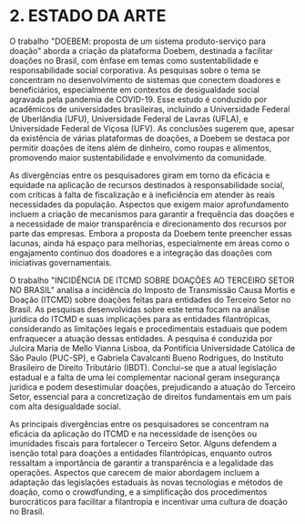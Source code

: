 # 2. ESTADO DA ARTE
O trabalho "DOEBEM: proposta de um sistema produto-serviço para doação" aborda a criação da plataforma Doebem, destinada a facilitar doações no Brasil, com ênfase em temas como sustentabilidade e responsabilidade social corporativa. As pesquisas sobre o tema se concentram no desenvolvimento de sistemas que conectem doadores e beneficiários, especialmente em contextos de desigualdade social agravada pela pandemia de COVID-19. Esse estudo é conduzido por acadêmicos de universidades brasileiras, incluindo a Universidade Federal de Uberlândia (UFU), Universidade Federal de Lavras (UFLA), e Universidade Federal de Viçosa (UFV). As conclusões sugerem que, apesar da existência de várias plataformas de doações, a Doebem se destaca por permitir doações de itens além de dinheiro, como roupas e alimentos, promovendo maior sustentabilidade e envolvimento da comunidade.

As divergências entre os pesquisadores giram em torno da eficácia e equidade na aplicação de recursos destinados à responsabilidade social, com críticas à falta de fiscalização e à ineficiência em atender às reais necessidades da população. Aspectos que exigem maior aprofundamento incluem a criação de mecanismos para garantir a frequência das doações e a necessidade de maior transparência e direcionamento dos recursos por parte das empresas. Embora a proposta da Doebem tente preencher essas lacunas, ainda há espaço para melhorias, especialmente em áreas como o engajamento contínuo dos doadores e a integração das doações com iniciativas governamentais.

O trabalho "INCIDÊNCIA DE ITCMD SOBRE DOAÇÕES AO TERCEIRO SETOR NO BRASIL" analisa a incidência do Imposto de Transmissão Causa Mortis e Doação (ITCMD) sobre doações feitas para entidades do Terceiro Setor no Brasil. As pesquisas desenvolvidas sobre este tema focam na análise jurídica do ITCMD e suas implicações para as entidades filantrópicas, considerando as limitações legais e procedimentais estaduais que podem enfraquecer a atuação dessas entidades. A pesquisa é conduzida por Julcira Maria de Mello Vianna Lisboa, da Pontifícia Universidade Católica de São Paulo (PUC-SP), e Gabriela Cavalcanti Bueno Rodrigues, do Instituto Brasileiro de Direito Tributário (IBDT). Conclui-se que a atual legislação estadual e a falta de uma lei complementar nacional geram insegurança jurídica e podem desestimular doações, prejudicando a atuação do Terceiro Setor, essencial para a concretização de direitos fundamentais em um país com alta desigualdade social.

As principais divergências entre os pesquisadores se concentram na eficácia da aplicação do ITCMD e na necessidade de isenções ou imunidades fiscais para fortalecer o Terceiro Setor. Alguns defendem a isenção total para doações a entidades filantrópicas, enquanto outros ressaltam a importância de garantir a transparência e a legalidade das operações. Aspectos que carecem de maior abordagem incluem a adaptação das legislações estaduais às novas tecnologias e métodos de doação, como o crowdfunding, e a simplificação dos procedimentos burocráticos para facilitar a filantropia e incentivar uma cultura de doação no Brasil.
